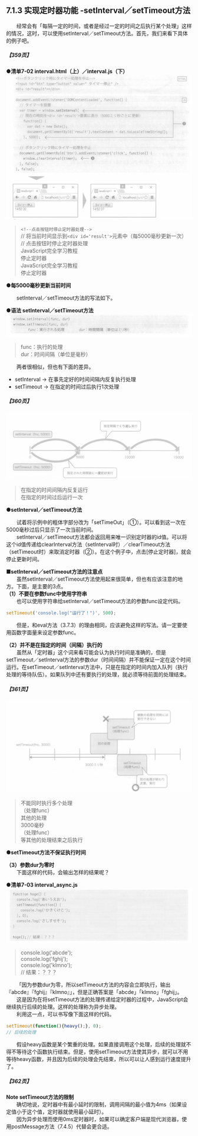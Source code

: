 ## 7.1.3 实现定时器功能 -setInterval／setTimeout方法
&emsp;&emsp;经常会有「每隔一定的时间，或者是经过一定的时间之后执行某个处理」这样的情况，这时，可以使用setInterval／setTimeout方法。首先，我们来看下具体的例子吧。
##### 【359页】
**●清单7-02 interval.html（上）／interval.js（下）**
![image](../../images/c7/スクリーンショット&#32;2019-04-09&#32;午前11.37.57.png)
> `<!--点击按钮时停止定时器处理-->`  
> // 将当前时间显示到`<div id='result'>`元素中（每5000毫秒更新一次）  
> // 点击按钮时停止定时器处理  
> JavaScript完全学习教程  
> 停止定时器  
> JavaScript完全学习教程  
> 停止定时器  

**●每5000毫秒更新当前时间**

&emsp;&emsp;setInterval／setTimeout方法的写法如下。

**●语法 setInterval／setTimeout方法**
![image](../../images/c7/スクリーンショット&#32;2019-04-09&#32;午後0.18.09.png)
> func：执行的处理  
> dur：时间间隔（单位是毫秒）

&emsp;&emsp;两者很相似，但也有下面的差异。
- setInterval → 在事先定好的时间间隔内反复执行处理
- setTimeout → 在指定的时间过后执行1次处理

##### 【360页】
![image](../../images/c7/スクリーンショット&#32;2019-04-09&#32;午後1.39.26.png)
> 在指定的时间间隔内反复运行  
> 在指定的时间过后运行一次

**●setInterval／setTimeout方法**

&emsp;&emsp;试着将示例中的粗体字部分改为「setTimeOut」（①）。可以看到这一次在5000毫秒过后只显示了一次当前时间。<br>
&emsp;&emsp;setInterval／setTimeout方法都会返回用来唯一识别定时器的id值。可以将这个id值传递给clearInterval方法（setInterval时）／clearTimeout方法（setTimeout时）来取消定时器（②）。在这个例子中，点击[停止定时器]，就会停止更新时间。

**■setInterval／setTimeout方法的注意点**<br>
&emsp;&emsp;虽然setInterval／setTimeout方法使用起来很简单，但也有应该注意的地方。下面，是主要的3点。<br>
**（1）不要在参数func中使用字符串**<br>
&emsp;&emsp;也可以使用字符串给setInterval／setTimeout方法的参数func设定代码。
```javascript
setTimeout('console.log("运行了！")', 500);
```
&emsp;&emsp;但是，和eval方法（3.7.3）的理由相同，应该避免这样的写法。请一定要使用函数字面量来设定参数func。

**（2）并不是在指定的时间（间隔）执行的**<br>
&emsp;&emsp;虽然从「定时器」这个词来看可能会认为执行时间是准确的，但是setTimeout／setInterval方法的参数dur（时间间隔）并不能保证一定在这个时间运行。在setTimeout／setInterval方法中，只是在指定的时间内加入队列（执行处理的等待队伍）。如果队列中还有要执行的处理，就必须等待前面的处理结束。
##### 【361页】
![image](../../images/c7/スクリーンショット&#32;2019-04-09&#32;午後8.01.31.png)
> 不能同时执行多个处理  
> （处理func）  
> 其他的处理  
> 3000毫秒  
> （处理func）  
> 等其他的处理结束之后执行

**●setTimeout方法不保证执行时间**

**（3）参数dur为零时**<br>
&emsp;&emsp;下面这样的代码，会输出怎样的结果呢？

**●清单7-03 interval_async.js**
![image](../../images/c7/スクリーンショット&#32;2019-04-09&#32;午後8.06.32.png)
> console.log('abcde');  
> console.log('fghij');  
> console.log('klmno');  
> // 结果：？？？

&emsp;&emsp;「因为参数dur为零，所以setTimeout方法的内容会立即执行，输出『abcde』『fghij』『klmno』」，但是正确答案是「abcde」「klmno」「fghij」。<br>
&emsp;&emsp;这是因为在将setTimeout方法的处理传递给定时器的过程中，JavaScript会继续执行后续的处理。这样的处理称为异步处理。<br>
&emsp;&emsp;利用这一点，可以书写像下面这样的代码。
```javascript
setTimeout(function(){heavy();}, 0);
// 后续的处理
```
&emsp;&emsp;假设heavy函数是某个繁重的处理。如果直接调用这个处理，后续的处理就不得不等待这个函数执行结束。但是，使用setTimeout方法使其异步，就可以不用等待heavy函数，并且因为后续的处理会先结束，所以可以让人感到运行速度提升了。
##### 【362页】
**Note setTimeout方法的限制**<br>
&emsp;&emsp;确切地说，定时器中有最小延时的限制，调用间隔的最小值为4ms（如果设定值小于这个值，定时器就使用最小延时）。<br>
&emsp;&emsp;因为异步处理而使用0ms定时器时，如果可以确定客户端是现代浏览器，使用postMessage方法（7.4.5）代替会更合适。